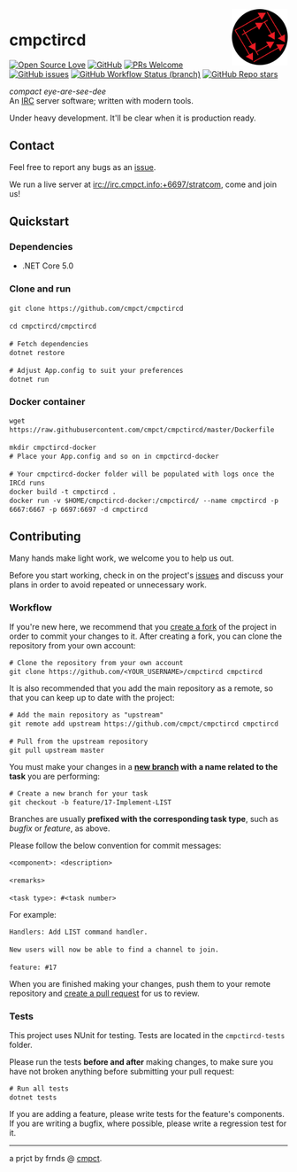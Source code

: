 <img src="./cmpct-icon-round.png" alt="cmpct logo" align="right" width="20%"/>

# cmpctircd
[![Open Source Love](https://badges.frapsoft.com/os/v3/open-source.svg?v=103)](https://github.com/ellerbrock/open-source-badges/)
[![GitHub](https://img.shields.io/github/license/cmpct/cmpctircd)](https://github.com/cmpct/cmpctircd/blob/master/LICENSE)
[![PRs Welcome](https://img.shields.io/badge/PRs-welcome-brightgreen.svg)](http://makeapullrequest.com)
[![GitHub issues](https://img.shields.io/github/issues/cmpct/cmpctircd)](https://github.com/cmpct/cmpctircd/issues)
[![GitHub Workflow Status (branch)](https://img.shields.io/github/workflow/status/cmpct/cmpctircd/.NET/master)](https://github.com/cmpct/cmpctircd/actions/workflows/dotnet.yml)
[![GitHub Repo stars](https://img.shields.io/github/stars/cmpct/cmpctircd?style=social)](https://github.com/cmpct/cmpctircd/stargazers)

*compact eye-are-see-dee*  
An [IRC](https://simple.wikipedia.org/wiki/Internet_Relay_Chat) server software; written with modern tools.

Under heavy development. It'll be clear when it is production ready.

## Contact
Feel free to report any bugs as an [issue](https://github.com/cmpct/cmpctircd/issues).

We run a live server at [irc://irc.cmpct.info:+6697/stratcom](irc://irc.cmpct.info:+6697/stratcom), come and join us!

## Quickstart
### Dependencies
* .NET Core 5.0

### Clone and run
```
git clone https://github.com/cmpct/cmpctircd

cd cmpctircd/cmpctircd

# Fetch dependencies
dotnet restore

# Adjust App.config to suit your preferences
dotnet run
```

### Docker container
```
wget https://raw.githubusercontent.com/cmpct/cmpctircd/master/Dockerfile

mkdir cmpctircd-docker
# Place your App.config and so on in cmpctircd-docker

# Your cmpctircd-docker folder will be populated with logs once the IRCd runs
docker build -t cmpctircd .
docker run -v $HOME/cmpctircd-docker:/cmpctircd/ --name cmpctircd -p 6667:6667 -p 6697:6697 -d cmpctircd
```

## Contributing
Many hands make light work, we welcome you to help us out.

Before you start working, check in on the project's [issues](https://github.com/cmpct/cmpctircd/issues) and discuss your plans in order to avoid repeated or unnecessary work.

### Workflow
If you're new here, we recommend that you [create a fork](https://docs.github.com/en/github/getting-started-with-github/quickstart/fork-a-repo) of the project in order to commit your changes to it. After creating a fork, you can clone the repository from your own account:
```
# Clone the repository from your own account
git clone https://github.com/<YOUR_USERNAME>/cmpctircd cmpctircd
```
It is also recommended that you add the main repository as a remote, so that you can keep up to date with the project:
```
# Add the main repository as "upstream"
git remote add upstream https://github.com/cmpct/cmpctircd cmpctircd

# Pull from the upstream repository
git pull upstream master
```

You must make your changes in a **[new branch](https://git-scm.com/book/en/v2/Git-Branching-Basic-Branching-and-Merging) with a name related to the task** you are performing:
```
# Create a new branch for your task
git checkout -b feature/17-Implement-LIST
```
Branches are usually **prefixed with the corresponding task type**, such as *bugfix* or *feature*, as above.

Please follow the below convention for commit messages:
```
<component>: <description>

<remarks>

<task type>: #<task number>
```
For example:
```
Handlers: Add LIST command handler.

New users will now be able to find a channel to join.

feature: #17
```

When you are finished making your changes, push them to your remote repository and [create a pull request](https://docs.github.com/en/github/collaborating-with-issues-and-pull-requests/proposing-changes-to-your-work-with-pull-requests/creating-a-pull-request) for us to review.

### Tests
This project uses NUnit for testing. Tests are located in the `cmpctircd-tests` folder.

Please run the tests **before and after** making changes, to make sure you have not broken anything before submitting your pull request:

```
# Run all tests
dotnet tests
```
If you are adding a feature, please write tests for the feature's components. If you are writing a bugfix, where possible, please write a regression test for it.

---

a prjct by frnds @ [cmpct](https://cmpct.info/).